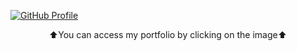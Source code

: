 [![GitHub Profile](http://vorobievd2.temp.swtest.ru/github_profile/ghub_profile.php/)](https://emeteil.serveo.net/)
<p align="center">⬆️You can access my portfolio by clicking on the image⬆️</p>
<!--
https://github.com/rzashakeri/beautify-github-profile
-->
